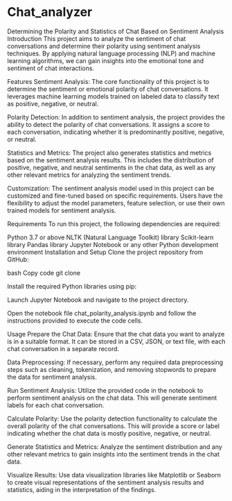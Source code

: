 # Chat_analyzer
Determining the Polarity and Statistics of Chat Based on Sentiment Analysis
Introduction
This project aims to analyze the sentiment of chat conversations and determine their polarity using sentiment analysis techniques. By applying natural language processing (NLP) and machine learning algorithms, we can gain insights into the emotional tone and sentiment of chat interactions.

Features
Sentiment Analysis: The core functionality of this project is to determine the sentiment or emotional polarity of chat conversations. It leverages machine learning models trained on labeled data to classify text as positive, negative, or neutral.

Polarity Detection: In addition to sentiment analysis, the project provides the ability to detect the polarity of chat conversations. It assigns a score to each conversation, indicating whether it is predominantly positive, negative, or neutral.

Statistics and Metrics: The project also generates statistics and metrics based on the sentiment analysis results. This includes the distribution of positive, negative, and neutral sentiments in the chat data, as well as any other relevant metrics for analyzing the sentiment trends.

Customization: The sentiment analysis model used in this project can be customized and fine-tuned based on specific requirements. Users have the flexibility to adjust the model parameters, feature selection, or use their own trained models for sentiment analysis.

Requirements
To run this project, the following dependencies are required:

Python 3.7 or above
NLTK (Natural Language Toolkit) library
Scikit-learn library
Pandas library
Jupyter Notebook or any other Python development environment
Installation and Setup
Clone the project repository from GitHub:

bash
Copy code
git clone <repo-link>

Install the required Python libraries using pip:

Launch Jupyter Notebook and navigate to the project directory.

Open the notebook file chat_polarity_analysis.ipynb and follow the instructions provided to execute the code cells.

Usage
Prepare the Chat Data: Ensure that the chat data you want to analyze is in a suitable format. It can be stored in a CSV, JSON, or text file, with each chat conversation in a separate record.

Data Preprocessing: If necessary, perform any required data preprocessing steps such as cleaning, tokenization, and removing stopwords to prepare the data for sentiment analysis.

Run Sentiment Analysis: Utilize the provided code in the notebook to perform sentiment analysis on the chat data. This will generate sentiment labels for each chat conversation.

Calculate Polarity: Use the polarity detection functionality to calculate the overall polarity of the chat conversations. This will provide a score or label indicating whether the chat data is mostly positive, negative, or neutral.

Generate Statistics and Metrics: Analyze the sentiment distribution and any other relevant metrics to gain insights into the sentiment trends in the chat data.

Visualize Results: Use data visualization libraries like Matplotlib or Seaborn to create visual representations of the sentiment analysis results and statistics, aiding in the interpretation of the findings.

